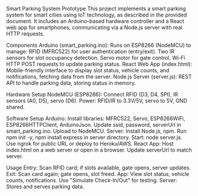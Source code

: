 Smart Parking System Prototype
This project implements a smart parking system for smart cities using IoT technology, as described in the provided document. It includes an Arduino-based hardware controller and a React web app for smartphones, communicating via a Node.js server with real HTTP requests.

Components
Arduino (smart_parking.ino): Runs on ESP8266 (NodeMCU) to manage:
RFID (MFRC522) for user authentication (entry/exit).
Two IR sensors for slot occupancy detection.
Servo motor for gate control.
Wi-Fi HTTP POST requests to update parking status.
React Web App (index.html): Mobile-friendly interface to display slot status, vehicle counts, and notifications, fetching data from the server.
Node.js Server (server.js): REST API to handle parking data, storing status in memory.

Hardware Setup
NodeMCU (ESP8266): Connect RFID (D3, D4, SPI), IR sensors (A0, D5), servo (D6).
Power: RFID/IR to 3.3V/5V, servo to 5V, GND shared.

Software Setup
Arduino:
Install libraries: MFRC522, Servo, ESP8266WiFi, ESP8266HTTPClient, ArduinoJson.
Update ssid, password, serverUrl in smart_parking.ino.
Upload to NodeMCU.
Server:
Install Node.js, npm.
Run npm init -y, npm install express in server directory.
Start: node server.js.
Use ngrok for public URL or deploy to Heroku/AWS.
React App:
Host index.html on a web server or open in a browser.
Update serverUrl to match server.

Usage
Entry: Scan RFID card; if slots available, gate opens, server updates.
Exit: Scan card again; gate opens, slot freed.
App: View slot status, vehicle counts, notifications. Use "Simulate Check-In/Out" for testing.
Server: Stores and serves parking data.
